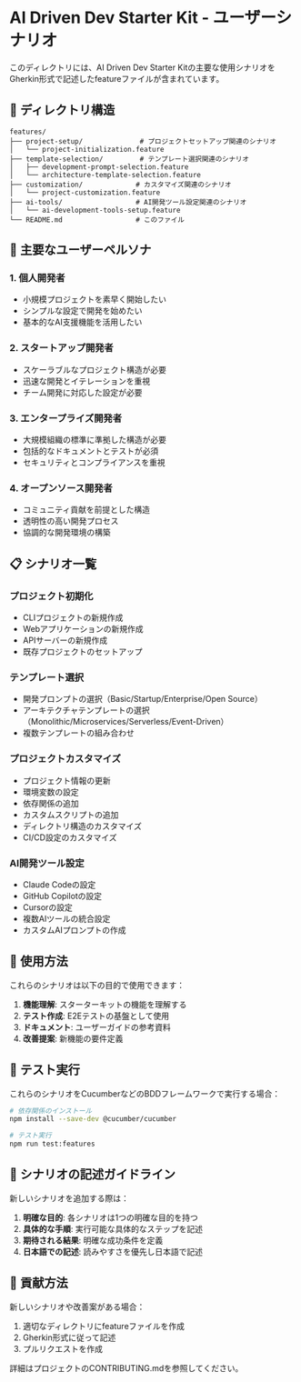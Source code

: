 # AI Driven Dev Starter Kit - ユーザーシナリオ

このディレクトリには、AI Driven Dev Starter Kitの主要な使用シナリオをGherkin形式で記述したfeatureファイルが含まれています。

## 📂 ディレクトリ構造

```
features/
├── project-setup/              # プロジェクトセットアップ関連のシナリオ
│   └── project-initialization.feature
├── template-selection/         # テンプレート選択関連のシナリオ
│   ├── development-prompt-selection.feature
│   └── architecture-template-selection.feature
├── customization/             # カスタマイズ関連のシナリオ
│   └── project-customization.feature
├── ai-tools/                  # AI開発ツール設定関連のシナリオ
│   └── ai-development-tools-setup.feature
└── README.md                  # このファイル
```

## 🎯 主要なユーザーペルソナ

### 1. 個人開発者
- 小規模プロジェクトを素早く開始したい
- シンプルな設定で開発を始めたい
- 基本的なAI支援機能を活用したい

### 2. スタートアップ開発者
- スケーラブルなプロジェクト構造が必要
- 迅速な開発とイテレーションを重視
- チーム開発に対応した設定が必要

### 3. エンタープライズ開発者
- 大規模組織の標準に準拠した構造が必要
- 包括的なドキュメントとテストが必須
- セキュリティとコンプライアンスを重視

### 4. オープンソース開発者
- コミュニティ貢献を前提とした構造
- 透明性の高い開発プロセス
- 協調的な開発環境の構築

## 📋 シナリオ一覧

### プロジェクト初期化
- CLIプロジェクトの新規作成
- Webアプリケーションの新規作成
- APIサーバーの新規作成
- 既存プロジェクトのセットアップ

### テンプレート選択
- 開発プロンプトの選択（Basic/Startup/Enterprise/Open Source）
- アーキテクチャテンプレートの選択（Monolithic/Microservices/Serverless/Event-Driven）
- 複数テンプレートの組み合わせ

### プロジェクトカスタマイズ
- プロジェクト情報の更新
- 環境変数の設定
- 依存関係の追加
- カスタムスクリプトの追加
- ディレクトリ構造のカスタマイズ
- CI/CD設定のカスタマイズ

### AI開発ツール設定
- Claude Codeの設定
- GitHub Copilotの設定
- Cursorの設定
- 複数AIツールの統合設定
- カスタムAIプロンプトの作成

## 🚀 使用方法

これらのシナリオは以下の目的で使用できます：

1. **機能理解**: スターターキットの機能を理解する
2. **テスト作成**: E2Eテストの基盤として使用
3. **ドキュメント**: ユーザーガイドの参考資料
4. **改善提案**: 新機能の要件定義

## 🧪 テスト実行

これらのシナリオをCucumberなどのBDDフレームワークで実行する場合：

```bash
# 依存関係のインストール
npm install --save-dev @cucumber/cucumber

# テスト実行
npm run test:features
```

## 📝 シナリオの記述ガイドライン

新しいシナリオを追加する際は：

1. **明確な目的**: 各シナリオは1つの明確な目的を持つ
2. **具体的な手順**: 実行可能な具体的なステップを記述
3. **期待される結果**: 明確な成功条件を定義
4. **日本語での記述**: 読みやすさを優先し日本語で記述

## 🤝 貢献方法

新しいシナリオや改善案がある場合：

1. 適切なディレクトリにfeatureファイルを作成
2. Gherkin形式に従って記述
3. プルリクエストを作成

詳細はプロジェクトのCONTRIBUTING.mdを参照してください。